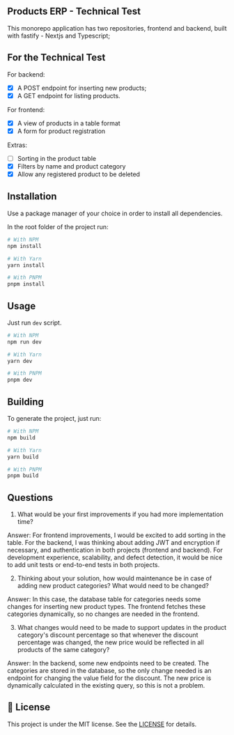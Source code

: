 ## Products ERP - Technical Test

This monorepo application has two repositories, frontend and backend, built with fastify - Nextjs and Typescript;

## For the Technical Test

For backend:

- [x] A POST endpoint for inserting new products;
- [x] A GET endpoint for listing products.

For frontend:

- [x] A view of products in a table format
- [x] A form for product registration

Extras:

- [ ] Sorting in the product table
- [x] Filters by name and product category
- [x] Allow any registered product to be deleted

## Installation

Use a package manager of your choice in order to install all dependencies.

In the root folder of the project run:

```bash
# With NPM
npm install

# With Yarn
yarn install

# With PNPM
pnpm install
```

## Usage

Just run `dev` script.

```bash
# With NPM
npm run dev

# With Yarn
yarn dev

# With PNPM
pnpm dev
```

## Building

To generate the project, just run:

```bash
# With NPM
npm build

# With Yarn
yarn build

# With PNPM
pnpm build
```

## Questions

1. What would be your first improvements if you had more implementation time?

Answer: For frontend improvements, I would be excited to add sorting in the table. For the backend, I was thinking about adding JWT and encryption if necessary, and authentication in both projects (frontend and backend). For development experience, scalability, and defect detection, it would be nice to add unit tests or end-to-end tests in both projects.

2. Thinking about your solution, how would maintenance be in case of adding new product categories? What would need to be changed?

Answer: In this case, the database table for categories needs some changes for inserting new product types. The frontend fetches these categories dynamically, so no changes are needed in the frontend.

3. What changes would need to be made to support updates in the product category's discount percentage so that whenever the discount percentage was changed, the new price would be reflected in all products of the same category?

Answer: In the backend, some new endpoints need to be created. The categories are stored in the database, so the only change needed is an endpoint for changing the value field for the discount. The new price is dynamically calculated in the existing query, so this is not a problem.

## 📝 License

This project is under the MIT license. See the [LICENSE](https://github.com/zKriguer/products-erp/blob/master/LICENSE.md) for details.
